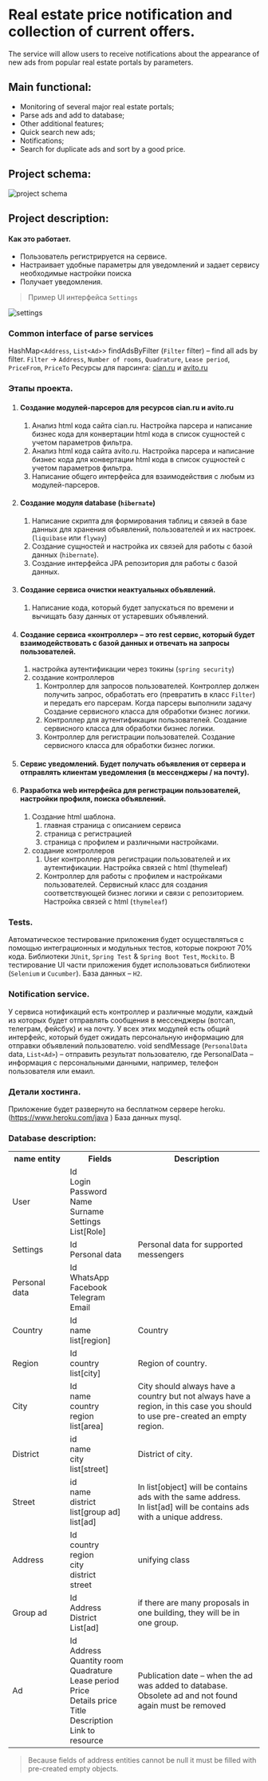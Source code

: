 # Real estate price notification and collection of current offers. 
The service will allow users to receive notifications about the appearance of new ads from popular real estate portals by parameters.

## Main functional: 
* Monitoring of several major real estate portals;
* Parse ads and add to database;
* Other additional features;
* Quick search new ads;
* Notifications;
* Search for duplicate ads and sort by a good price.

## Project schema:

<img src="https://github.com/3dartix/notification/blob/master/pic/scheme.jpg" alt="project schema"/>

## Project description:

#### Как это работает. 
 * Пользователь регистрируется на сервисе.
 * Настраивает удобные параметры для уведомлений и задает сервису необходимые настройки поиска
 * Получает уведомления.

> Пример UI интерфейса `Settings`

<img src="https://github.com/3dartix/notification/blob/master/pic/settings.jpg" alt="settings" />



### Common interface of parse services 
HashMap<`Address`, `List<Ad>`> findAdsByFilter (`Filter` filter) – find all ads by filter.
`Filter` -> `Address`, `Number of rooms`, `Quadrature`, `Lease period`, `PriceFrom`, `PriceTo` 
Ресурсы для парсинга: [cian.ru](cian.ru) и [avito.ru](avito.ru)

### Этапы проекта.
1. #### Создание модулей-парсеров для ресурсов cian.ru и avito.ru
    1. Aнализ html кода сайта cian.ru. Настройка парсера и написание бизнес кода для конвертации html кода в список сущностей с учетом параметров фильтра.
    2. Анализ html кода сайта avito.ru. Настройка парсера и написание бизнес кода для конвертации html кода в список сущностей с учетом параметров фильтра.
    3. Написание общего интерфейса для взаимодействия с любым из модулей-парсеров.
2. #### Создание модуля database (`hibernate`)
    1. Написание скрипта для формирования таблиц и связей в базе данных для хранения объявлений, пользователей и их настроек. (`liquibase` или `flyway`)
    2. Создание сущностей и настройка их связей для работы с базой данных (`hibernate`).
    3. Создание интерфейса JPA репозитория для работы с базой данных.
3. #### Создание сервиса очистки неактуальных объявлений.
    1. Написание кода, который будет запускаться по времени и вычищать базу данных от устаревших объявлений.
4. #### Создание сервиса «контроллер» – это rest сервис, который будет взаимодействовать с базой данных и отвечать на запросы пользователей.
    1. настройка аутентификации через токины (`spring security`)
    2. создание контроллеров
       1. Контроллер для запросов пользователей. Контроллер должен получить запрос, обработать его (превратить в класс `Filter`) и передать его парсерам. Когда парсеры выполнили задачу Создание сервисного класса для обработки бизнес логики.
       2. Контроллер для аутентификации пользователей. Создание сервисного класса для обработки бизнес логики.
       3. Контроллер для регистрации пользователей. Создание сервисного класса для обработки бизнес логики.
5. #### Сервис уведомлений. Будет получать объявления от сервера и отправлять клиентам уведомления (в мессенджеры / на почту).  
6. #### Разработка web интерфейса для регистрации пользователей, настройки профиля, поиска объявлений.
    1. Создание html шаблона.
       1. главная страница с описанием сервиса
       2. страница с регистрацией
       3. страница с профилем и различными настройками.
    2. создание контроллеров
       1. User контроллер для регистрации пользователей и их аутентификации. Настройка связей с html (thymeleaf)
       2. Контроллер для работы с профилем и настройками пользователей. Сервисный класс для создания соответствующей бизнес логики и связи с репозиторием. Настройка связей с html (`thymeleaf`)

### Tests.
Автоматическое тестирование приложения будет осуществляться с помощью интеграционных и модульных тестов, которые покроют 70% кода. Библиотеки `JUnit`, `Spring Test` & `Spring Boot Test`, `Mockito`. 
В тестирование UI части приложения будет использоваться библиотеки (`Selenium` и `Cucumber`). 
База данных – `H2`. 

### Notification service.
У сервиса нотификаций есть контроллер и различные модули, каждый из которых будет отправлять сообщения в мессенджеры (вотсап, телеграм, фейсбук) и на почту.
У всех этих модулей есть общий интерфейс, который будет ожидать персональную информацию для отправки объявлений пользователю.
void sendMessage (`PersonalData` data, `List<Ad>`) – отправить результат пользователю, где 
PersonalData – информация с персональными данными, например, телефон пользователя или емаил. 

### Детали хостинга.
Приложение будет развернуто на бесплатном сервере heroku. (https://www.heroku.com/java ) База данных mysql.

### Database description:

<table>   
   <tr>
    <th width ="10%">name entity</th>
    <th width ="10%">Fields</th>
    <th width ="30%" >Description</th>
   </tr>
   <tr>
     <td> User</td>
     <td>Id <br>Login <br>Password <br>Name <br>Surname <br>Settings <br>List[Role]</td>
     <td></td>
   </tr>
   <tr>
     <td> Settings</td>
     <td>Id <br>Personal data</td>
     <td>Personal data for supported messengers</td>
   </tr>
   <tr>
     <td> Personal data</td>
     <td>Id <br>WhatsApp <br>Facebook <br>Telegram <br>Email</td>
     <td></td>
   </tr>
<tr>
     <td> Country</td>
     <td>Id <br>name <br>list[region]</td>
     <td>Country</td>
   </tr>
   <tr>
     <td> Region</td>
     <td>Id <br>country <br>list[city]</td>
     <td>Region of country.</td>
   </tr>
   <tr>
     <td> City</td>
     <td>Id <br>name <br>country <br>region <br>list[area] </td>
     <td>City should always have a country but not always have a region, in this case you should to use pre-created an empty region.</td>
   </tr>
   <tr>
     <td> District</td>
     <td>id <br>name <br>city <br>list[street] </td>
     <td>District of city.</td>
   </tr>
   <tr>
     <td> Street</td>
     <td>id <br>name <br>district <br>list[group ad] <br>list[ad] </td>
     <td>In list[object] will be contains ads with the same address.<br>In list[ad] will be contains ads with a unique address.</td>
   </tr>
<tr>
     <td> Address</td>
     <td>Id <br>country <br>region <br>city <br>district <br>street</td>
     <td>unifying class</td>
   </tr>
<tr>
     <td> Group ad</td>
     <td>Id <br>Address <br>District <br>List[ad]</td>
     <td>if there are many proposals in one building, they will be in one group.</td>
   </tr>
   <tr>
     <td> Ad</td>
     <td>Id <br>Address <br>Quantity room <br>Quadrature <br>Lease period <br>Price <br>Details price <br>Title <br>Description <br>Link to resource </td>
     <td>Publication date – when the ad was added to database. <br>Obsolete ad and not found again must be removed </td>
   </tr>
  </table>

> Because fields of address entities cannot be null it must be filled with pre-created empty objects.